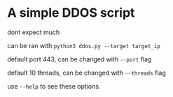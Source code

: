 # A simple DDOS script
dont expect much


can be ran with `python3 ddos.py --target target_ip`

default port 443, can be changed with `--port` flag

default 10 threads, can be changed with `--threads` flag

use `--help` to see these options.

